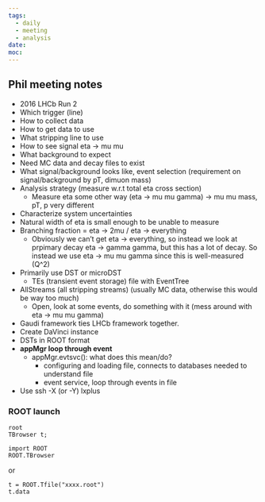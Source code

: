 ```yaml
---
tags:
  - daily
  - meeting
  - analysis
date: 
moc:
---
```

## Phil meeting notes
- 2016 LHCb Run 2
- Which trigger (line)
- How to collect data
- How to get data to use
- What stripping line to use
- How to see signal eta → mu mu
- What background to expect
- Need MC data and decay files to exist
- What signal/background looks like, event selection (requirement on signal/background by pT, dimuon mass)
- Analysis strategy (measure w.r.t total eta cross section)
	- Measure eta some other way (eta → mu mu gamma) → mu mu mass, pT, p very different
- Characterize system uncertainties
- Natural width of eta is small enough to be unable to measure
- Branching fraction = eta → 2mu / eta → everything
	- Obviously we can’t get eta → everything, so instead we look at prpimary decay eta → gamma gamma, but this has a lot of decay. So instead we use eta → mu mu gamma since this is well-measured (Q^2)
- Primarily use DST or microDST
	- TEs (transient event storage) file with EventTree
- AllStreams (all stripping streams) (usually MC data, otherwise this would be way too much)
	- Open, look at some events, do something with it (mess around with eta → mu mu gamma)
- Gaudi framework ties LHCb framework together.
- Create DaVinci instance
- DSTs in ROOT format
- **appMgr loop through event** 
	- appMgr.evtsvc(): what does this mean/do?
		- configuring and loading file, connects to databases needed to understand file
		- event service, loop through events in file
- Use ssh -X (or -Y) lxplus

### ROOT launch

```
root
TBrowser t;
```

```
import ROOT
ROOT.TBrowser
```
 or
 ```
 t = ROOT.Tfile("xxxx.root")
 t.data
```